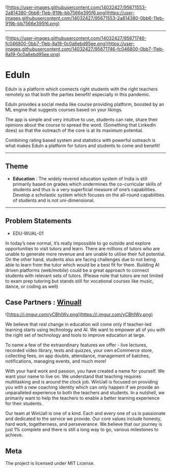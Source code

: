 ![https://user-images.githubusercontent.com/14032427/95671553-2a814380-0bb6-11eb-919b-bb7566e395f6.png](https://user-images.githubusercontent.com/14032427/95671553-2a814380-0bb6-11eb-919b-bb7566e395f6.png)

---

![https://user-images.githubusercontent.com/14032427/95671746-fc046800-0bb7-11eb-8a19-0c0a6ebd95ee.png](https://user-images.githubusercontent.com/14032427/95671746-fc046800-0bb7-11eb-8a19-0c0a6ebd95ee.png)

# EduIn

EduIn is a platform which connects right students with the right teachers remotely so that both the parties benefit! especially in this pandemic.

EduIn provides a social media like course providing platform, boosted by an ML engine that suggests courses based on your likings.

The app is simple and very intuitive to use, students can rate, share their opinions about the course to spread the word. (Something that LinkedIn does) so that the outreach of the core is at its maximum potential.

Combining rating based system and statistics with powerful outreach is what makes EduIn a platform for tutors and students to come and benefit!

---

## Theme

- **Education** : The widely revered education system of India is still primarily based on grades which undermines the co-curricular skills of students and thus is a very superficial measure of one’s capabilities. Develop a scholastic system which focuses on the all-round capabilities of students and is not uni-dimensional.

---

## Problem Statements

- EDU-WUAL-01

In today’s new normal, it’s really impossible to go outside and explore opportunities to visit tutors and learn. There are millions of tutors who are unable to generate more revenue and are unable to utilise their full potential. On the other hand, students also are facing challenges due to not being able to learn from the tutor which would be a best fit for them. Building AI driven platforms (web/mobile) could be a great approach to connect students with relevant sets of tutors. (Please note that tutors are not limited to exam prep tutoring but stands still for vocational courses like music, dance, or coding as well)

## Case Partners : [Winuall](https://winuall.com/)

![https://i.imgur.com/yCBhIWv.png](https://i.imgur.com/yCBhIWv.png)

We believe that real change in education will come only if teacher-led learning starts using technology and AI. We want to empower all of you with the right set of technology and tools to improve education at large.

To name a few of the extraordinary features we offer - live lectures, recorded video library, tests and quizzes, your own eCommerce store, collecting fees, on app doubts, attendance, management of batches, notifications, managing events, and much more!

With your hard work and passion, you have created a name for yourself. We want your name to live on. We understand that teaching requires multitasking and is around the clock job. WinUall is focused on providing you with a new coaching identity which can only happen if we provide an unparalleled experience to both the teachers and students. In a nutshell, we primarily want to help the teachers to enable a better learning experience for their students.

Our team at WinUall is one of a kind. Each and every one of us is passionate and dedicated to the service we provide. Our core values include honesty, hard work, togetherness, and perseverance. We believe that our journey is just 1% complete and there is still a long way to go, various milestones to achieve.

## Meta

The project is licensed under MIT License.

